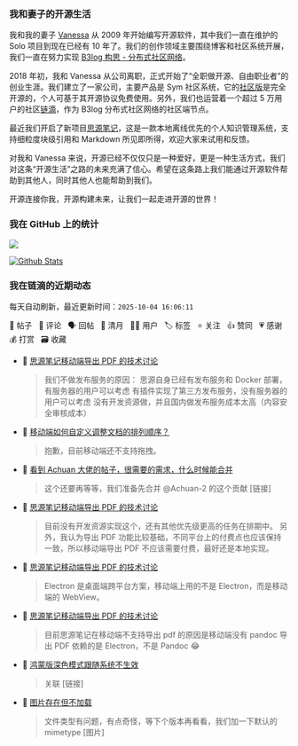 ### 我和妻子的开源生活

我和我的妻子 [Vanessa](https://github.com/Vanessa219) 从 2009 年开始编写开源软件，其中我们一直在维护的 Solo 项目到现在已经有 10 年了。我们的创作领域主要围绕博客和社区系统开展，我们一直在努力实现 [B3log 构思 - 分布式社区网络](https://ld246.com/article/1546941897596)。

2018 年初，我和 Vanessa 从公司离职，正式开始了“全职做开源、自由职业者”的创业生涯。我们建立了一家公司，主要产品是 Sym 社区系统，它的[社区版](https://github.com/88250/symphony)是完全开源的，个人可基于其开源协议免费使用。另外，我们也运营着一个超过 5 万用户的社区[链滴](https://ld246.com)，作为 B3log 分布式社区网络的社区端节点。

最近我们开启了新项目[思源笔记](https://github.com/siyuan-note/siyuan)，这是一款本地离线优先的个人知识管理系统，支持细粒度块级引用和 Markdown 所见即所得，欢迎大家来试用和反馈。

对我和 Vanessa 来说，开源已经不仅仅只是一种爱好，更是一种生活方式，我们对这条“开源生活”之路的未来充满了信心。希望在这条路上我们能通过开源软件帮助到其他人，同时其他人也能帮助到我们。

开源连接你我，开源构建未来，让我们一起走进开源的世界！

### 我在 GitHub 上的统计

<a title="Hits" target="_blank" href="https://github.com/88250/88250"><img src="https://hits.b3log.org/88250/88250.svg"></a>

[![Github Stats](https://github-readme-stats.vercel.app/api?username=88250&theme=tokyonight&show_icons=true)](https://github.com/88250)

<!--events start -->

### 我在链滴的近期动态

每天自动刷新，最近更新时间：`2025-10-04 16:06:11`

📝 帖子 &nbsp; 💬 评论 &nbsp; 🗣 回帖 &nbsp; 🌙 清月 &nbsp; 👨‍💻 用户 &nbsp; 🏷️ 标签 &nbsp; ⭐️ 关注 &nbsp; 👍 赞同 &nbsp; 💗 感谢 &nbsp; 💰 打赏 &nbsp; 🗃 收藏

* 💬 [思源笔记移动端导出 PDF 的技术讨论](https://ld246.com/article/1759470710620/comment/1759547593737#comments)

  > 我们不做发布服务的原因： 思源自身已经有发布服务和 Docker 部署，有服务器的用户可以考虑 有插件实现了第三方发布服务，没有服务器的用户可以考虑 没有开发资源做，并且国内做发布服务成本太高（内容安全审核成本）
* 💬 [移动端如何自定义调整文档的排列顺序？](https://ld246.com/article/1759541584812/comment/1759546056183#comments)

  > 抱歉，目前移动端还不支持拖拽。
* 💬 [看到 Achuan 大佬的帖子，很需要的需求，什么时候能合并](https://ld246.com/article/1759543500626/comment/1759546003502#comments)

  > 这个还要再等等，我们准备先合并 @Achuan-2 的这个贡献 [链接]
* 💬 [思源笔记移动端导出 PDF 的技术讨论](https://ld246.com/article/1759470710620/comment/1759545588045#comments)

  > 目前没有开发资源实现这个，还有其他优先级更高的任务在排期中。 另外，我认为导出 PDF 功能比较基础，不同平台上的付费点也应该保持一致，所以移动端导出 PDF 不应该需要付费，最好还是本地实现。
* 💬 [思源笔记移动端导出 PDF 的技术讨论](https://ld246.com/article/1759470710620/comment/1759544746482#comments)

  > Electron 是桌面端跨平台方案，移动端上用的不是 Electron，而是移动端的 WebView。
* 💬 [思源笔记移动端导出 PDF 的技术讨论](https://ld246.com/article/1759470710620/comment/1759543463307#comments)

  > 目前思源笔记在移动端不支持导出 pdf 的原因是移动端没有 pandoc 导出 PDF 依赖的是 Electron，不是 Pandoc 😂
* 💬 [鸿蒙版深色模式跟随系统不生效](https://ld246.com/article/1759496963111/comment/1759498571103#comments)

  > 关联 [链接]
* 💬 [图片存在但不加载](https://ld246.com/article/1759136051188/comment/1759140067803#comments)

  > 文件类型有问题，有点奇怪，等下个版本再看看，我们加一下默认的 mimetype [图片]


<!--events end -->

